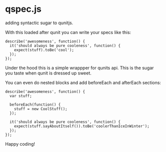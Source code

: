 qspec.js
=

adding syntactic sugar to qunitjs.

With this loaded after qunit you can write your specs like this:

    describe('awesomeness', function() {
      it('should always be pure cooleness', function() {
        expect(stuff).toBe('cool');
      });
    });

Under the hood this is a simple wrappper for qunits api. This is the sugar you taste when qunit is dressed up sweet.

You can even do nested blocks and add beforeEach and afterEach sections:


    describe('awesomeness', function() {
      var stuff;

      beforeEach(function() {
        stuff = new CoolStuff();
      });

      it('should always be pure cooleness', function() {
        expect(stuff.sayAboutItself()).toBe('coolerThanIceInWinter');
      });
    });

Happy coding!

